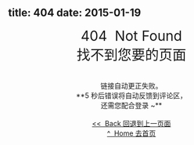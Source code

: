title: 404
date: 2015-01-19
---
<center style="font-size: 2em;">404 &nbsp;Not Found<br/>找不到您要的页面</center>
<center id="feedback" style="font-size: 1em;"><br/><span id="url"></span><br/>链接自动更正失败。<br/>**<span id="count_down">5</span> 秒后错误将自动反馈到评论区，<br/>还需您配合登录 ~** </center> <br/>
<center style="font-size: 1em"><a href="javascript:;" target="_top" onclick="history.go(-1);">&lt;&lt;&nbsp; Back 回退到上一页面</a> </center>
<center style="font-size: 1em"> <a href="/" target="_top">^&nbsp; Home 去首页</a></center> <br/>
<script type="text/javascript">
/*
    var url = window.location.href;
    if (-1 != url.indexOf('404.html')) { // visit 404.html directly
        document.getElementById('feedback').className = 'hidden';
    } else {
        document.getElementById('url').innerHTML = url;

        if (-1 != url.indexOf('Donate%20%E6%89%93%E8%B5%8F')
            || -1 != url.indexOf('Donate%E6%89%93%E8%B5%8F')
        ) {
            window.location.href = '/web/donate/';
        }

        if (-1 != url.indexOf('/linux/[0')) {
            window.location.href = url.replace(
                /\/linux\/([^/]*)/,
                '/old_version_posts/linux/$1.html'
            );
        }

        if (-1 != url.indexOf('/resume/')) {
            window.location.href = '/about';
        }

        if (-1 != url.indexOf('/index/')) {
            window.location.href = '/bookmarks';
        }

        if (url.match(/http:\/\/icehe.me\/\d\d\d\d\/\d\d\/\d\d/)) {
            window.location.href = url.replace(/http:\/\/icehe.me\/\d\d\d\d\/\d\d\/\d\d/, 'http://icehe.me');
        }

        function feedback(url) {
            i--;
            document.getElementById('count_down').innerHTML = '' + i;

            if (0 == i) {
                var comment_textarea = document.getElementsByName('message')[0]
                comment_textarea.value = 'URL Error: "' + url + '"';
                comment_textarea.focus();
                setTimeout("document.getElementsByClassName('ds-post-button')[0].click();", 300);
            } else {
                setTimeout('feedback("' + url + '")', 1000);
            }
        }

        var i = 5;
        setTimeout('feedback("' + url + '")', 1000);
    }
*/
</script>
